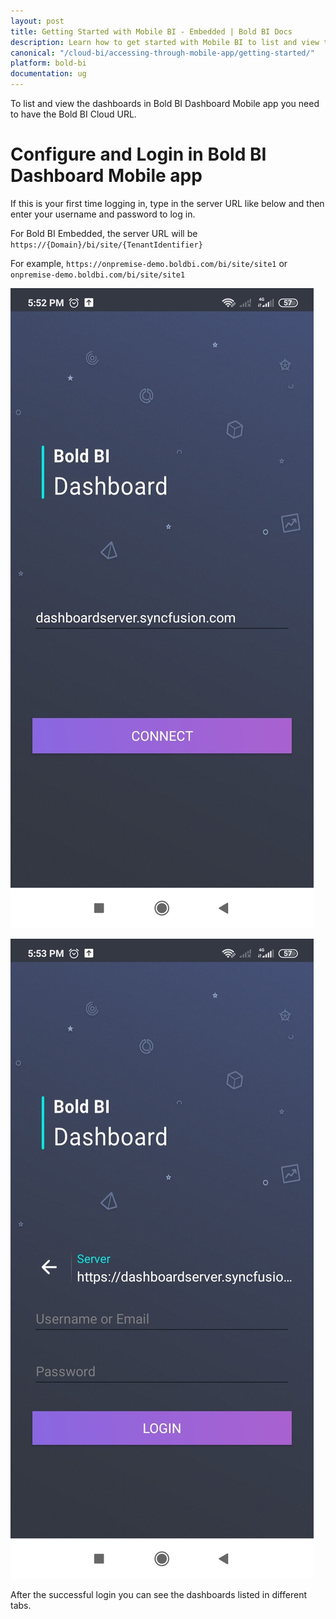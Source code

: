 ```yaml
---
layout: post
title: Getting Started with Mobile BI - Embedded | Bold BI Docs
description: Learn how to get started with Mobile BI to list and view the Bold BI Embedded dashboards through mobile app.
canonical: "/cloud-bi/accessing-through-mobile-app/getting-started/"
platform: bold-bi
documentation: ug
---
```


To list and view the dashboards in Bold BI Dashboard Mobile app you need to have the Bold BI Cloud URL.

# Configure and Login in Bold BI Dashboard Mobile app

If this is your first time logging in, type in the server URL like below and then enter your username and password to log in.

For Bold BI Embedded, the server URL will be `https://{Domain}/bi/site/{TenantIdentifier}`

For example, `https://onpremise-demo.boldbi.com/bi/site/site1` or `onpremise-demo.boldbi.com/bi/site/site1`

![configuration](/static/assets/embedded/accessing-through-mobile-app/images/configuration.png)

![login](/static/assets/embedded/accessing-through-mobile-app/images/login.png)

After the successful login you can see the dashboards listed in different tabs.